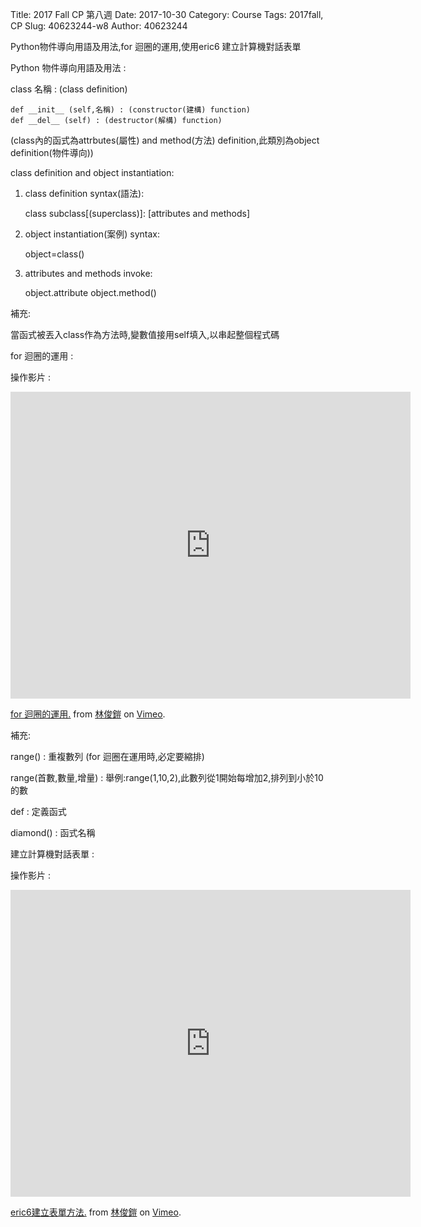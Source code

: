 Title: 2017 Fall CP 第八週
Date: 2017-10-30
Category: Course
Tags: 2017fall, CP
Slug: 40623244-w8
Author: 40623244

Python物件導向用語及用法,for 迴圈的運用,使用eric6 建立計算機對話表單

<!-- PELICAN_END_SUMMARY -->

Python 物件導向用語及用法 :

class 名稱 : (class definition)

    def __init__ (self,名稱) : (constructor(建構) function)
    def __del__ (self) : (destructor(解構) function)
    
(class內的函式為attrbutes(屬性) and method(方法) definition,此類別為object definition(物件導向))

class definition and object instantiation:

1. class definition syntax(語法):
    
    class subclass[(superclass)]: 
            [attributes and methods]
            
2. object instantiation(案例) syntax:

    object=class()
    
3. attributes and methods invoke:

    object.attribute
    object.method()

補充:

當函式被丟入class作為方法時,變數值接用self填入,以串起整個程式碼

for 迴圈的運用 : 

操作影片 : 

<iframe src="https://player.vimeo.com/video/241389581" width="640" height="491" frameborder="0" webkitallowfullscreen mozallowfullscreen allowfullscreen></iframe>
<p><a href="https://vimeo.com/241389581">for 迴圈的運用.</a> from <a href="https://vimeo.com/user73411903">林俊鎧</a> on <a href="https://vimeo.com">Vimeo</a>.</p>

補充:

range() : 重複數列
(for 迴圈在運用時,必定要縮排)

range(首數,數量,增量) : 舉例:range(1,10,2),此數列從1開始每增加2,排列到小於10的數

def : 定義函式

diamond() : 函式名稱


建立計算機對話表單 : 

操作影片 : 

<iframe src="https://player.vimeo.com/video/241389664" width="640" height="491" frameborder="0" webkitallowfullscreen mozallowfullscreen allowfullscreen></iframe>
<p><a href="https://vimeo.com/241389664">eric6建立表單方法.</a> from <a href="https://vimeo.com/user73411903">林俊鎧</a> on <a href="https://vimeo.com">Vimeo</a>.</p>
